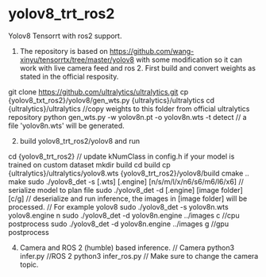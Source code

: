 # yolov8_trt_ros2
Yolov8 Tensorrt with ros2 support.

1. The repository is based on https://github.com/wang-xinyu/tensorrtx/tree/master/yolov8 with some modification so it can work with live camera feed and ros 2. First build and convert weights as stated in the official resposity.

git clone https://github.com/ultralytics/ultralytics.git
cp {yolov8_txt_ros2}/yolov8/gen_wts.py {ultralytics}/ultralytics
cd {ultralytics}/ultralytics
//copy weights to this folder from official ultralytics repository
python gen_wts.py -w yolov8n.pt -o yolov8n.wts -t detect
// a file 'yolov8n.wts' will be generated.

2. build yolov8_trt_ros2/yolov8 and run

cd {yolov8_trt_ros2}
// update kNumClass in config.h if your model is trained on custom dataset
mkdir build
cd build
cp {ultralytics}/ultralytics/yolov8.wts {yolov8_trt_ros2}/yolov8/build
cmake ..
make
sudo ./yolov8_det -s [.wts] [.engine] [n/s/m/l/x/n6/s6/m6/l6/x6]  // serialize model to plan file
sudo ./yolov8_det -d [.engine] [image folder]  [c/g] // deserialize and run inference, the images in [image folder] will be processed.
// For example yolov8
sudo ./yolov8_det -s yolov8n.wts yolov8.engine n
sudo ./yolov8_det -d yolov8n.engine ../images c //cpu postprocess
sudo ./yolov8_det -d yolov8n.engine ../images g //gpu postprocess

4. Camera and ROS 2 (humble) based inference.
// Camera
python3 infer.py
//ROS 2
python3 infer_ros.py
  // Make sure to change the camera topic.
